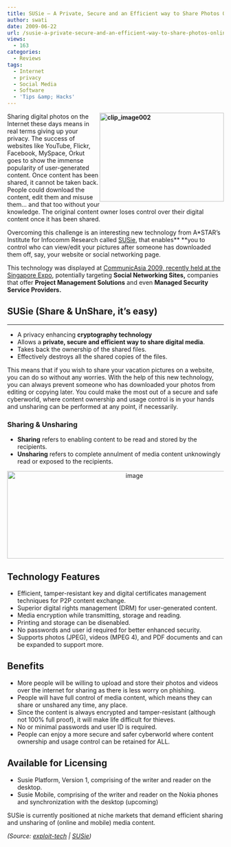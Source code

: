 ```yaml
---
title: SUSie – A Private, Secure and an Efficient way to Share Photos Online
author: swati
date: 2009-06-22
url: /susie-a-private-secure-and-an-efficient-way-to-share-photos-online/
views:
  - 163
categories:
  - Reviews
tags:
  - Internet
  - privacy
  - Social Media
  - Software
  - 'Tips &amp; Hacks'
---
```

**<img class="alignright wp-image-53564" style="border: 0pt none;margin-left: 0px;margin-right: 0px" src="http://cdn.devilsworkshop.org/files/2009/06/clip-image00230.jpg" border="0" alt="clip_image002" width="289" height="206" align="right" />**

Sharing digital photos on the Internet these days means in real terms giving up your privacy. The success of websites like YouTube, Flickr, Facebook, MySpace, Orkut goes to show the immense popularity of user-generated content. Once content has been shared, it cannot be taken back. People could download the content, edit them and misuse them… and that too without your knowledge. The original content owner loses control over their digital content once it has been shared.

Overcoming this challenge is an interesting new technology from A*STAR’s Institute for Infocomm Research called <a href="http://www.exploit-tech.com/getdoc/e24e3f67-cfb7-4705-aa73-35dc06a999fe/SUSie---Share--UnShare,-It-s-Your-Choice.aspx" onclick="_gaq.push(['_trackEvent', 'outbound-article', 'http://www.exploit-tech.com/getdoc/e24e3f67-cfb7-4705-aa73-35dc06a999fe/SUSie---Share--UnShare,-It-s-Your-Choice.aspx', 'SUSie']);" >SUSie</a>, that enables** **you to control who can view/edit your pictures after someone has downloaded them off, say, your website or social networking page.

This technology was displayed at [CommunicAsia 2009, recently held at the Singapore Expo][1], potentially targeting **Social Networking Sites,** companies that offer **Project Management Solutions** and even **Managed Security Service Providers.**

## SUSie (Share & UnShare, it’s easy)

****

  * A privacy enhancing **cryptography technology**
  * Allows a **private, secure and efficient way to share digital media**.
  * Takes back the ownership of the shared files.
  * Effectively destroys all the shared copies of the files.

This means that if you wish to share your vacation pictures on a website, you can do so without any worries. With the help of this new technology, you can always prevent someone who has downloaded your photos from editing or copying later. You could make the most out of a secure and safe cyberworld, where content ownership and usage control is in your hands and unsharing can be performed at any point, if necessarily.

### Sharing & Unsharing

  * **Sharing** refers to enabling content to be read and stored by the recipients.
  * **Unsharing** refers to complete annulment of media content unknowingly read or exposed to the recipients.

<p style="text-align: center">
  <img class="aligncenter" style="border: 0pt none" src="http://cdn.devilsworkshop.org/files/2009/06/image50.png" border="0" alt="image" width="576" height="203" />
</p>

## Technology Features

  * Efficient, tamper-resistant key and digital certificates management techniques for P2P content exchange.
  * Superior digital rights management (DRM) for user-generated content.
  * Media encryption while transmitting, storage and reading.
  * Printing and storage can be disenabled.
  * No passwords and user id required for better enhanced security.
  * Supports photos (JPEG), videos (MPEG 4), and PDF documents and can be expanded to support more.

## Benefits

  * More people will be willing to upload and store their photos and videos over the internet for sharing as there is less worry on phishing.
  * People will have full control of media content, which means they can share or unshared any time, any place.
  * Since the content is always encrypted and tamper-resistant (although not 100% full proof), it will make life difficult for thieves.
  * No or minimal passwords and user ID is required.
  * People can enjoy a more secure and safer cyberworld where content ownership and usage control can be retained for ALL.

## Available for Licensing

  * Susie Platform, Version 1, comprising of the writer and reader on the desktop.
  * Susie Mobile, comprising of the writer and reader on the Nokia phones and synchronization with the desktop (upcoming)

SUSie is currently positioned at niche markets that demand efficient sharing and unsharing of (online and mobile) media content.

*(Source: *<a href="http://www.exploit-tech.com/getdoc/e24e3f67-cfb7-4705-aa73-35dc06a999fe/SUSie---Share--UnShare,-It-s-Your-Choice.aspx" onclick="_gaq.push(['_trackEvent', 'outbound-article', 'http://www.exploit-tech.com/getdoc/e24e3f67-cfb7-4705-aa73-35dc06a999fe/SUSie---Share--UnShare,-It-s-Your-Choice.aspx', 'exploit-tech']);" ><em>exploit-tech</em></a>* | *<a href="http://www.exploit-tech.com/Newsroom/files/CommunicAsia--09_SUSie.aspx" onclick="_gaq.push(['_trackEvent', 'outbound-article', 'http://www.exploit-tech.com/Newsroom/files/CommunicAsia--09_SUSie.aspx', 'SUSie']);" ><em>SUSie</em></a>*)*

 [1]: http://devilsworkshop.org/gender-recognition-system-for-targeted-web-advertizing/
